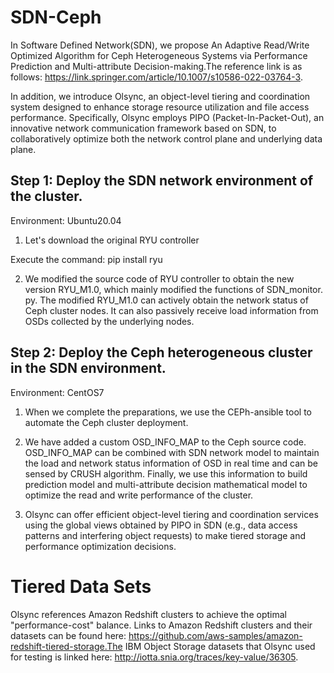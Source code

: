 # SDN-Ceph
In Software Defined Network(SDN), we propose An Adaptive Read/Write Optimized Algorithm for Ceph Heterogeneous Systems via Performance Prediction and Multi-attribute Decision-making.The reference link is as follows: https://link.springer.com/article/10.1007/s10586-022-03764-3.

In addition, we introduce Olsync, an object-level tiering and coordination system designed to enhance storage resource utilization and file access performance. Specifically, Olsync employs PIPO (Packet-In-Packet-Out), an innovative network communication framework based on SDN, to collaboratively optimize both the network control plane and underlying data plane. 

## Step 1: Deploy the SDN network environment of the cluster.

Environment: Ubuntu20.04

1. Let's download the original RYU controller

Execute the command: pip install ryu

2. We modified the source code of RYU controller to obtain the new version RYU_M1.0, which mainly modified the functions of SDN_monitor. py. The modified RYU_M1.0 can actively obtain the network status of Ceph cluster nodes. It can also passively receive load information from OSDs collected by the underlying nodes.

## Step 2: Deploy the Ceph heterogeneous cluster in the SDN environment.

Environment: CentOS7

1. When we complete the preparations, we use the CEPh-ansible tool to automate the Ceph cluster deployment.

2. We have added a custom OSD_INFO_MAP to the Ceph source code. OSD_INFO_MAP can be combined with SDN network model to maintain the load and network status information of OSD in real time and can be sensed by CRUSH algorithm. Finally, we use this information to build prediction model and multi-attribute decision mathematical model to optimize the read and write performance of the cluster.

3. Olsync can offer efficient object-level tiering and coordination services using the global views obtained by PIPO in SDN (e.g., data access patterns and interfering object requests) to make tiered storage and performance optimization decisions.

# Tiered Data Sets
Olsync references Amazon Redshift clusters to achieve the optimal "performance-cost" balance. Links to Amazon Redshift clusters and their datasets can be found here: https://github.com/aws-samples/amazon-redshift-tiered-storage.The IBM Object Storage datasets that Olsync used for testing is linked here: http://iotta.snia.org/traces/key-value/36305.
